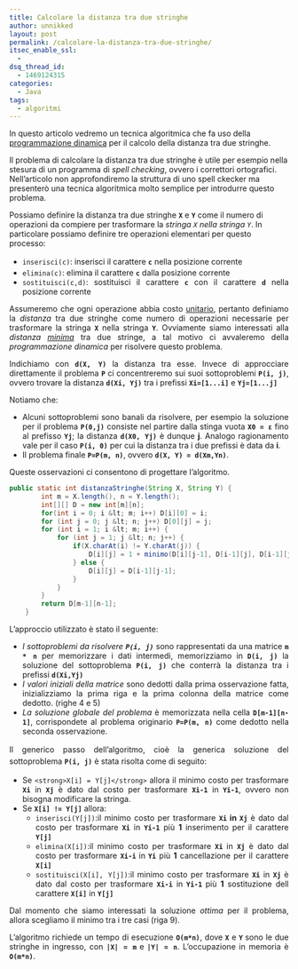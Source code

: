 ```yaml
---
title: Calcolare la distanza tra due stringhe
author: unnikked
layout: post
permalink: /calcolare-la-distanza-tra-due-stringhe/
itsec_enable_ssl:
  - 
dsq_thread_id:
  - 1469124315
categories:
  - Java
tags:
  - algoritmi
---
```


In questo articolo vedremo un tecnica algoritmica che fa uso della <a title="Programmazione Dinamica" href="http://it.wikipedia.org/wiki/Programmazione_dinamica" target="_blank">programmazione dinamica</a> per il calcolo della distanza tra due stringhe.

Il problema di calcolare la distanza tra due stringhe è utile per esempio nella stesura di un programma di *spell checking*, ovvero i correttori ortografici. Nell&#8217;articolo non approfondiremo la struttura di uno spell ckecker ma presenterò una tecnica algoritmica molto semplice per introdurre questo problema.

Possiamo definire la distanza tra due stringhe **`X`** e **`Y`** come il numero di operazioni da compiere per trasformare la *stringa `X`* *nella stringa `Y`*. In particolare possiamo definire tre operazioni elementari per questo processo:

<ul style="text-align: justify;">
  <li>
    <code style="line-height: 1.5;">inserisci(c)</code><span style="line-height: 1.5;">: inserisci il carattere </span><strong style="line-height: 1.5;"><code>c</code></strong><span style="line-height: 1.5;"> nella posizione corrente</span>
  </li>
  <li>
    <code>elimina(c)</code>: elimina il carattere <strong><code>c</code></strong> dalla posizione corrente
  </li>
  <li>
    <code>sostituisci(c,d)</code>: sostituisci il carattere <strong><code>c</code></strong> con il carattere <strong><code>d</code></strong> nella posizione corrente
  </li>
</ul>

<p style="text-align: justify;">
  Assumeremo che ogni operazione abbia costo <span style="text-decoration: underline;">unitario</span>, pertanto definiamo la <em>distanza</em> tra due stringhe come numero di operazioni necessarie per trasformare la stringa <strong><code>X</code></strong> nella stringa <strong><code>Y</code></strong>. Ovviamente siamo interessati alla <em>distanza <span style="text-decoration: underline;">minima</span></em> tra due stringe, a tal motivo ci avvaleremo della <em>programmazione dinamica</em> per risolvere questo problema.
</p>

<p style="text-align: justify;">
  Indichiamo con <strong><code>d(X, Y)</code></strong> la distanza tra esse. Invece di approcciare direttamente il problema <strong><code>P</code></strong> ci concentreremo sui suoi sottoproblemi <strong><code>P(i, j)</code></strong>, ovvero trovare la distanza <strong><code>d(Xi, Yj)</code></strong> tra i prefissi <strong><code>Xi=[1...i]</code></strong> e <strong><code>Yj=[1...j]</code></strong>
</p>

<p style="text-align: justify;">
  Notiamo che:
</p>

<ul style="text-align: justify;">
  <li>
    Alcuni sottoproblemi sono banali da risolvere, per esempio la soluzione per il problema <strong><code>P(0,j)</code></strong> consiste nel partire dalla stinga vuota <strong><code>X0 = ε</code></strong> fino al prefisso <strong><code>Yj</code></strong>; la distanza <strong><code>d(X0, Yj)</code></strong> è dunque <strong>j</strong>. Analogo ragionamento vale per il caso <strong><code>P(i, 0)</code></strong> per cui la distanza tra i due prefissi è data da <strong>i</strong>.
  </li>
  <li>
    Il problema finale <strong><code>P=P(m, n)</code></strong>, ovvero <strong><code>d(X, Y) = d(Xm,Yn)</code></strong>.
  </li>
</ul>

<p style="text-align: justify;">
  Queste osservazioni ci consentono di progettare l&#8217;algoritmo.
</p>

```java
public static int distanzaStringhe(String X, String Y) {
		int m = X.length(), n = Y.length();
		int[][] D = new int[m][n];
		for(int i = 0; i &lt; m; i++) D[i][0] = i;
		for (int j = 0; j &lt; n; j++) D[0][j] = j;
		for (int i = 1; i &lt; m; i++) {
			for (int j = 1; j &lt; n; j++) {
				if(X.charAt(i) != Y.charAt(j)) {
					D[i][j] = 1 + minimo(D[i][j-1], D[i-1][j], D[i-1][j-1]);
				} else {
					D[i][j] = D[i-1][j-1];
				}
			}
		}
		return D[m-1][n-1];
	}
```

<p style="text-align: justify;">
  L&#8217;approccio utilizzato è stato il seguente:
</p>

<ul style="text-align: justify;">
  <li>
    <em>I sottoproblemi da risolvere <strong><code>P(i, j)</code></strong></em> sono rappresentati da una matrice <strong><code>m * n</code></strong> per memorizzare i dati intermedi, memorizziamo in<strong> <code>D(i, j)</code></strong> la soluzione del sottoproblema <strong><code>P(i, j)</code></strong> che conterrà la distanza tra i prefissi <strong><code>d(Xi,Yj)</code></strong>
  </li>
  <li>
    <em>I valori iniziali della matrice</em> sono dedotti dalla prima osservazione fatta, inizializziamo la prima riga e la prima colonna della matrice come dedotto. (righe 4 e 5)
  </li>
  <li>
    <em>La soluzione globale del problema</em> è memorizzata nella cella <strong><code>D[m-1][n-1]</code></strong>, corrispondete al problema originario <strong><code>P=P(m, n)</code></strong> come dedotto nella seconda osservazione.
  </li>
</ul>

<p style="text-align: justify;">
  <span style="line-height: 1.5;">Il generico passo dell&#8217;algoritmo, cioè la generica soluzione del sottoproblema </span><strong style="line-height: 1.5;"><code>P(i, j)</code></strong><span style="line-height: 1.5;"> è stata risolta come di seguito:</span>
</p>

<ul style="text-align: justify;">
  <li>
    Se <code>&lt;strong>X[i] = Y[j]&lt;/strong></code> allora il minimo costo per trasformare <strong><code>Xi</code></strong> in <strong><code>Xj</code></strong> è dato dal costo per trasformare <strong><code>Xi-1</code></strong> in<strong> <code>Yi-1</code></strong>, ovvero non bisogna modificare la stringa.
  </li>
  <li>
    Se <strong><code>X[i] != Y[j]</code></strong> allora: <ul>
      <li>
        <code>inserisci(Y[j])</code>:il minimo costo per trasformare <strong><code>Xi</code> in <code>Xj</code></strong> è dato dal costo per trasformare <strong><code>Xi</code></strong> in <strong><code>Yi-1</code></strong> più <strong>1</strong> inserimento per il carattere <strong><code>Y[j]</code></strong>
      </li>
      <li>
        <code>elimina(X[i])</code>:il minimo costo per trasformare<strong> <code>Xi</code> </strong>in <strong><code>Xj</code></strong> è dato dal costo per trasformare <strong><code>Xi-i</code> </strong>in<strong> <code>Yi</code></strong> più <strong>1</strong> cancellazione per il carattere <strong><code>X[i]</code></strong>
      </li>
      <li>
        <code>sostituisci(X[i], Y[j])</code>:il minimo costo per trasformare <strong><code>Xi</code></strong> in <strong><code>Xj</code></strong> è dato dal costo per trasformare <strong><code>Xi-i</code></strong> in<strong> <code>Yi-1</code> </strong>più <strong>1</strong> sostituzione dell carattere <strong><code>X[i]</code></strong> in <strong><code>Y[j]</code></strong>
      </li>
    </ul>
  </li>
</ul>

<p style="text-align: justify;">
  Dal momento che siamo interessati la soluzione <em>ottima</em> per il problema, allora scegliamo il minimo tra i tre casi (riga 9).
</p>

<p style="text-align: justify;">
  L&#8217;algoritmo richiede un tempo di esecuzione <strong><code>O(m*n)</code></strong>, dove<strong> <code>X</code></strong> e <strong><code>Y</code> </strong>sono le due stringhe in ingresso, con <strong><code>|X| = m</code> </strong>e<strong> <code>|Y| = n</code></strong>. L&#8217;occupazione in memoria è <strong><code>O(m*n)</code></strong>.
</p>